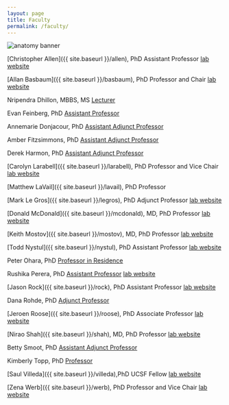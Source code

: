 ```yaml
---
layout: page
title: Faculty
permalink: /faculty/
---
```


![anatomy banner](../img/banner.jpg) 

[Christopher Allen]({{ site.baseurl }}/allen), PhD Assistant Professor	[lab website](http://sabre.ucsf.edu/faculty/christopher_allen.html) 

[Allan Basbaum]({{ site.baseurl }}/basbaum), PhD 	Professor and Chair   [lab website](http://basbaumlab.ucsf.edu)

Nripendra Dhillon, MBBS, MS [Lecturer](https://directory.ucsf.edu/?q=Nripendra+Dhillon)

Evan Feinberg, PhD [Assistant Professor](https://directory.ucsf.edu/people/search/id/112949)

Annemarie Donjacour, PhD	[Assistant Adjunct Professor](https://directory.ucsf.edu/?q=Annemarie+Donjacour) 

Amber Fitzsimmons, PhD  [Assistant Adjunct Professor](https://directory.ucsf.edu/?q=Amber+Fitzsimmons)
  


Derek Harmon, PhD [Assistant Adjunct Professor](https://directory.ucsf.edu/people/search/id/113046)	  

[Carolyn Larabell]({{ site.baseurl }}/larabell), PhD 	Professor and Vice Chair	[lab website](http://ncxt.lbl.gov/)  

[Matthew LaVail]({{ site.baseurl }}/lavail), PhD 	Professor	  

[Mark Le Gros]({{ site.baseurl }}/legros), PhD	Adjunct Professor	[lab website](http://ncxt.lbl.gov/)

[Donald McDonald]({{ site.baseurl }}/mcdonald), MD, PhD 	Professor	[lab website](http://mcdonald.ucsf.edu/)  

[Keith Mostov]({{ site.baseurl }}/mostov), MD, PhD 	Professor	[lab website](http://mostovlab.ucsf.edu)  

[Todd Nystul]({{ site.baseurl }}/nystul), PhD 	Assistant Professor		[lab website](http://nystullab.ucsf.edu/) 

Peter Ohara, PhD	[Professor in Residence](https://directory.ucsf.edu/?q=peter+ohara) 

Rushika Perera, PhD [Assistant Professor](https://directory.ucsf.edu/?q=Rushika+Perera) [lab website](http://www.rushikapereralab.com/)


[Jason Rock]({{ site.baseurl }}/rock), PhD 	Assistant Professor	   [lab website](http://rocklab.ucsf.edu/) 

Dana Rohde, PhD	 [Adjunct Professor](https://directory.ucsf.edu/?q=Dana+Rohde)   

[Jeroen Roose]({{ site.baseurl }}/roose), PhD 	Associate Professor		[lab website](http://rooselab.ucsf.edu)  

[Nirao Shah]({{ site.baseurl }}/shah), MD, PhD 	 Professor 	[lab website](http://shahlab.ucsf.edu/) 

Betty Smoot, PhD	[Assistant Adjunct Professor](https://directory.ucsf.edu/?q=betty+smoot)

Kimberly Topp, PhD	[Professor](https://directory.ucsf.edu/?q=Kimberly+Topp)  

[Saul Villeda]({{ site.baseurl }}/villeda),PhD	UCSF Fellow 	[lab website](http://villedalab.ucsf.edu/) 

[Zena Werb]({{ site.baseurl }}/werb), PhD 	Professor and Vice Chair	[lab website](http://werblab.ucsf.edu)	 













 



